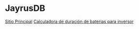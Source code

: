 # JayrusDB
[Sitio Principal](https://jayrus10.github.io/JayrusDB/)
[Calculadora de duración de baterias para inversor](https://jayrus10.github.io/JayrusDB/batery.html)
